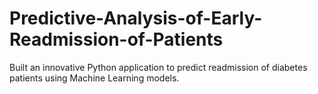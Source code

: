 # Predictive-Analysis-of-Early-Readmission-of-Patients
Built an innovative Python application to predict readmission of diabetes patients using Machine Learning models.
